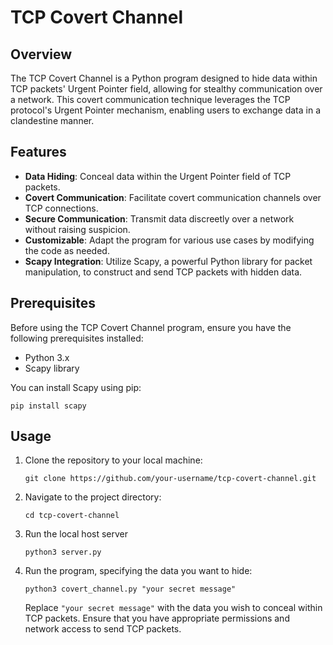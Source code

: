 # TCP Covert Channel

## Overview

The TCP Covert Channel is a Python program designed to hide data within TCP packets' Urgent Pointer field, allowing for stealthy communication over a network. This covert communication technique leverages the TCP protocol's Urgent Pointer mechanism, enabling users to exchange data in a clandestine manner.

## Features

- **Data Hiding**: Conceal data within the Urgent Pointer field of TCP packets.
- **Covert Communication**: Facilitate covert communication channels over TCP connections.
- **Secure Communication**: Transmit data discreetly over a network without raising suspicion.
- **Customizable**: Adapt the program for various use cases by modifying the code as needed.
- **Scapy Integration**: Utilize Scapy, a powerful Python library for packet manipulation, to construct and send TCP packets with hidden data.

## Prerequisites

Before using the TCP Covert Channel program, ensure you have the following prerequisites installed:

- Python 3.x
- Scapy library

You can install Scapy using pip:

```
pip install scapy
```
## Usage

1. Clone the repository to your local machine:

    ```
    git clone https://github.com/your-username/tcp-covert-channel.git
    ```

2. Navigate to the project directory:

    ```
    cd tcp-covert-channel
    ```

4. Run the local host server

    ```
    python3 server.py
    ```

3. Run the program, specifying the data you want to hide:

    ```
    python3 covert_channel.py "your secret message"
    ```

    Replace `"your secret message"` with the data you wish to conceal within TCP packets. Ensure that you have appropriate permissions and network access to send TCP packets.

